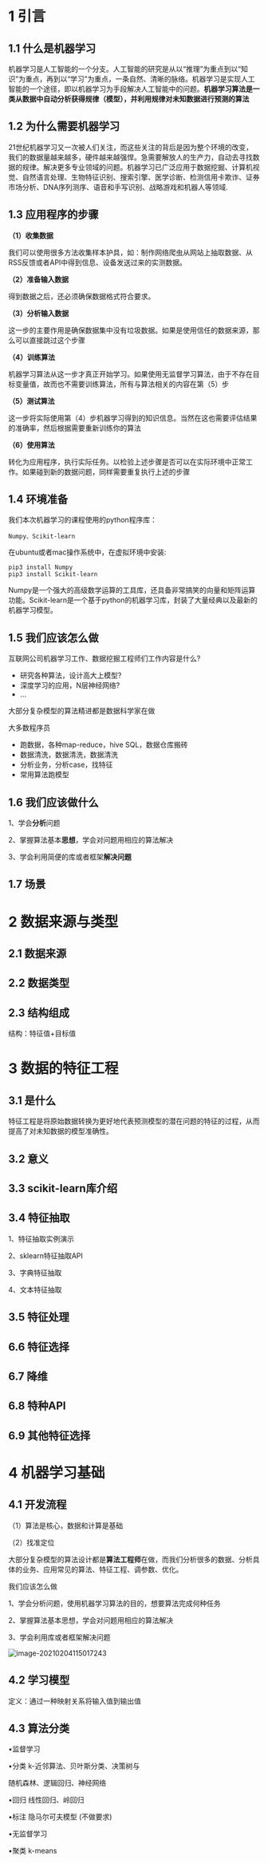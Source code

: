 # 1 引言

## 1.1 什么是机器学习

机器学习是人工智能的一个分支。人工智能的研究是从以“推理”为重点到以“知识”为重点，再到以“学习”为重点，一条自然、清晰的脉络。机器学习是实现人工智能的一个途径，即以机器学习为手段解决人工智能中的问题。**机器学习算法是一类从数据中自动分析获得规律（模型），并利用规律对未知数据进行预测的算法** 

## 1.2 为什么需要机器学习

21世纪机器学习又一次被人们关注，而这些关注的背后是因为整个环境的改变，我们的数据量越来越多，硬件越来越强悍。急需要解放人的生产力，自动去寻找数据的规律。解决更多专业领域的问题。机器学习已广泛应用于数据挖掘、计算机视觉、自然语言处理、生物特征识别、搜索引擎、医学诊断、检测信用卡欺诈、证券市场分析、DNA序列测序、语音和手写识别、战略游戏和机器人等领域.

## 1.3 应用程序的步骤

**（1）收集数据**

我们可以使用很多方法收集样本护具，如：制作网络爬虫从网站上抽取数据、从RSS反馈或者API中得到信息、设备发送过来的实测数据。

**（2）准备输入数据**

得到数据之后，还必须确保数据格式符合要求。

**（3）分析输入数据**

这一步的主要作用是确保数据集中没有垃圾数据。如果是使用信任的数据来源，那么可以直接跳过这个步骤

**（4）训练算法**

机器学习算法从这一步才真正开始学习。如果使用无监督学习算法，由于不存在目标变量值，故而也不需要训练算法，所有与算法相关的内容在第（5）步

**（5）测试算法**

这一步将实际使用第（4）步机器学习得到的知识信息。当然在这也需要评估结果的准确率，然后根据需要重新训练你的算法

**（6）使用算法**

转化为应用程序，执行实际任务。以检验上述步骤是否可以在实际环境中正常工作。如果碰到新的数据问题，同样需要重复执行上述的步骤

## 1.4 环境准备

我们本次机器学习的课程使用的python程序库：

```
Numpy、Scikit-learn
```

在ubuntu或者mac操作系统中，在虚拟环境中安装:

```
pip3 install Numpy
pip3 install Scikit-learn
```

Numpy是一个强大的高级数学运算的工具库，还具备非常搞笑的向量和矩阵运算功能。Scikit-learn是一个基于python的机器学习库，封装了大量经典以及最新的机器学习模型。

## 1.5 我们应该怎么做

互联网公司机器学习工作、数据挖掘工程师们工作内容是什么?

- 研究各种算法，设计高大上模型?
- 深度学习的应用，N层神经网络?
- ...

大部分复杂模型的算法精进都是数据科学家在做

大多数程序员

- 跑数据，各种map-reduce，hive SQL，数据仓库搬砖
- 数据清洗，数据清洗，数据清洗
- 分析业务，分析case，找特征
- 常用算法跑模型

## 1.6 我们应该做什么

1、学会**分析**问题

2、掌握算法基本**思想**，学会对问题用相应的算法解决

3、学会利用简便的库或者框架**解决问题**

## 1.7  场景



# 2 数据来源与类型

## 2.1 数据来源



## 2.2 数据类型



## 2.3 结构组成

结构：特征值+目标值

# 3 数据的特征工程

## 3.1 是什么

特征工程是将原始数据转换为更好地代表预测模型的潜在问题的特征的过程，从而提高了对未知数据的模型准确性。

## 3.2 意义



## 3.3 scikit-learn库介绍



## 3.4 特征抽取

1、特征抽取实例演示

2、sklearn特征抽取API

3、字典特征抽取

4、文本特征抽取

## 3.5 特征处理



## 6.6 特征选择



## 6.7 降维



## 6.8 特种API



## 6.9 其他特征选择



# 4 机器学习基础

## 4.1 开发流程

（1）算法是核心，数据和计算是基础

（2）找准定位

大部分复杂模型的算法设计都是**算法工程师**在做，而我们分析很多的数据、分析具体的业务、应用常见的算法、特征工程、调参数、优化。

我们应该怎么做

1、学会分析问题，使用机器学习算法的目的，想要算法完成何种任务

2、掌握算法基本思想，学会对问题用相应的算法解决

3、学会利用库或者框架解决问题

![image-20210204115017243](../../插图/image-20210204115017243.png)

## 4.2 学习模型

定义：通过一种映射关系将输入值到输出值

## 4.3 算法分类

•监督学习

•分类  k-近邻算法、贝叶斯分类、决策树与

随机森林、逻辑回归、神经网络

•回归  线性回归、岭回归

•标注  隐马尔可夫模型   (不做要求)

•无监督学习

•聚类  k-means